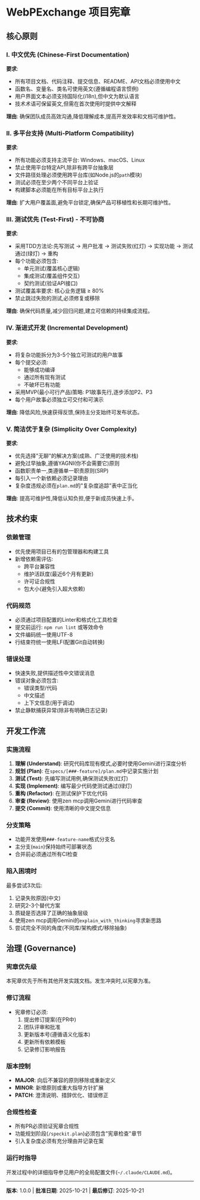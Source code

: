 <!--
Sync Impact Report:
===================
Version Change: [UNVERSIONED] → 1.0.0
Modified Principles: N/A (initial ratification)
Added Sections:
  - Core Principles (5 principles defined)
  - 技术约束 (Technical Constraints)
  - 开发工作流 (Development Workflow)
  - Governance
Templates Requiring Updates:
  ✅ plan-template.md - Constitution Check section aligned
  ✅ spec-template.md - Requirements aligned with Chinese documentation principle
  ✅ tasks-template.md - Task structure supports multi-platform testing
  ✅ All command files reviewed - generic guidance confirmed
Follow-up TODOs: None
Rationale: Initial constitution ratification establishing core principles for WebPExchange project
===================
-->

# WebPExchange 项目宪章

## 核心原则

### I. 中文优先 (Chinese-First Documentation)

**要求**:
- 所有项目文档、代码注释、提交信息、README、API文档必须使用中文
- 函数名、变量名、类名可使用英文(遵循编程语言惯例)
- 用户界面文本必须支持国际化(i18n),但中文为默认语言
- 技术术语可保留英文,但需在首次使用时提供中文解释

**理由**: 确保团队成员高效沟通,降低理解成本,提高开发效率和文档可维护性。

### II. 多平台支持 (Multi-Platform Compatibility)

**要求**:
- 所有功能必须支持主流平台: Windows、macOS、Linux
- 禁止使用平台特定API,除非有跨平台抽象层
- 文件路径处理必须使用跨平台库(如Node.js的`path`模块)
- 测试必须在至少两个不同平台上验证
- 构建脚本必须能在所有目标平台上执行

**理由**: 扩大用户覆盖面,避免平台锁定,确保产品可移植性和长期可维护性。

### III. 测试优先 (Test-First) - 不可协商

**要求**:
- 采用TDD方法论:先写测试 → 用户批准 → 测试失败(红灯) → 实现功能 → 测试通过(绿灯) → 重构
- 每个功能必须包含:
  - 单元测试(覆盖核心逻辑)
  - 集成测试(覆盖组件交互)
  - 契约测试(验证API接口)
- 测试覆盖率要求: 核心业务逻辑 ≥ 80%
- 禁止跳过失败的测试,必须修复或移除

**理由**: 确保代码质量,减少回归问题,建立可信赖的持续集成流程。

### IV. 渐进式开发 (Incremental Development)

**要求**:
- 将复杂功能拆分为3-5个独立可测试的用户故事
- 每个提交必须:
  - 能够成功编译
  - 通过所有现有测试
  - 不破坏已有功能
- 采用MVP(最小可行产品)策略: P1故事先行,逐步添加P2、P3
- 每个用户故事必须独立可交付和可演示

**理由**: 降低风险,快速获得反馈,保持主分支始终可发布状态。

### V. 简洁优于复杂 (Simplicity Over Complexity)

**要求**:
- 优先选择"无聊"的解决方案(成熟、广泛使用的技术栈)
- 避免过早抽象,遵循YAGNI(你不会需要它)原则
- 函数职责单一,类遵循单一职责原则(SRP)
- 每引入一个新依赖必须记录理由
- 复杂度违规必须在`plan.md`的"复杂度追踪"表中正当化

**理由**: 提高可维护性,降低认知负担,便于新成员快速上手。

## 技术约束

### 依赖管理
- 优先使用项目已有的包管理器和构建工具
- 新增依赖需评估:
  - 跨平台兼容性
  - 维护活跃度(最近6个月有更新)
  - 许可证合规性
  - 包大小(避免引入超大依赖)

### 代码规范
- 必须通过项目配置的Linter和格式化工具检查
- 提交前运行: `npm run lint` 或等效命令
- 文件编码统一使用UTF-8
- 行结束符统一使用LF(配置Git自动转换)

### 错误处理
- 快速失败,提供描述性中文错误消息
- 错误对象必须包含:
  - 错误类型/代码
  - 中文描述
  - 上下文信息(用于调试)
- 禁止静默捕获异常(除非有明确日志记录)

## 开发工作流

### 实施流程
1. **理解 (Understand)**: 研究代码库现有模式,必要时使用Gemini进行深度分析
2. **规划 (Plan)**: 在`specs/[###-feature]/plan.md`中记录实施计划
3. **测试 (Test)**: 先编写测试用例,确保测试失败(红灯)
4. **实现 (Implement)**: 编写最少代码使测试通过(绿灯)
5. **重构 (Refactor)**: 在测试保护下优化代码
6. **审查 (Review)**: 使用zen mcp调用Gemini进行代码审查
7. **提交 (Commit)**: 使用清晰的中文提交信息

### 分支策略
- 功能开发使用`###-feature-name`格式分支名
- 主分支(`main`)保持始终可部署状态
- 合并前必须通过所有CI检查

### 陷入困境时
最多尝试3次后:
1. 记录失败原因(中文)
2. 研究2-3个替代方案
3. 质疑是否选择了正确的抽象层级
4. 使用zen mcp调用Gemini的`explain_with_thinking`寻求新思路
5. 尝试完全不同的角度(不同库/架构模式/移除抽象)

## 治理 (Governance)

### 宪章优先级
本宪章优先于所有其他开发实践文档。发生冲突时,以宪章为准。

### 修订流程
- 宪章修订必须:
  1. 提出修订提案(在PR中)
  2. 团队评审和批准
  3. 更新版本号(遵循语义化版本)
  4. 更新所有依赖模板
  5. 记录修订影响报告

### 版本控制
- **MAJOR**: 向后不兼容的原则移除或重新定义
- **MINOR**: 新增原则或重大指导方针扩展
- **PATCH**: 澄清说明、措辞优化、错误修正

### 合规性检查
- 所有PR必须验证宪章合规性
- 功能规划阶段(`/speckit.plan`)必须包含"宪章检查"章节
- 引入复杂度必须有充分理由并记录在案

### 运行时指导
开发过程中的详细指导参见用户的全局配置文件(`~/.claude/CLAUDE.md`)。

---

**版本**: 1.0.0 | **批准日期**: 2025-10-21 | **最后修订**: 2025-10-21
